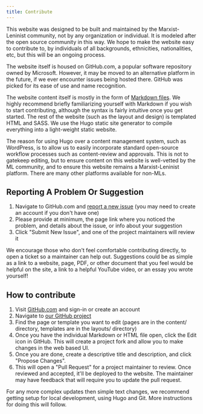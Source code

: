 ```yaml
---
title: Contribute
---
```


This website was designed to be built and maintained by the Marxist-Leninist community, not by any organization or individual. It is modeled after the open source community in this way. We hope to make the website easy to contribute to, by individuals of all backgrounds, ethnicities, nationalities, etc, but this will be an ongoing process.

The website itself is housed on GitHub.com, a popular software repository owned by Microsoft. However, it may be moved to an alternative platform in the future, if we ever encounter issues being hosted there. GitHub was picked for its ease of use and name recognition.

The website content itself is mostly in the form of [Markdown files](https://www.markdownguide.org/getting-started/). We highly recommend briefly familiarizing yourself with Markdown if you wish to start contributing, although the syntax is fairly intuitive once you get started. The rest of the website (such as the layout and design) is templated HTML and SASS. We use the Hugo static site generator to compile everything into a light-weight static website.

The reason for using Hugo over a content management system, such as WordPress, is to allow us to easily incorporate standard open-source workflow processes such as content-review and approvals. This is not to gatekeep editing, but to ensure content on this website is well-vetted by the ML community, and to ensure this website remains a Marxist-Leninist platform. There are many other platforms available for non-MLs.

## Reporting A Problem Or Suggestion

1. Navigate to GitHub.com and [report a new issue](https://github.com/ThisIsCad/mlcom/issues/new) (you may need to create an account if you don't have one)
2. Please provide at minimum, the page link where you noticed the problem, and details about the issue, or info about your suggestion
3. Click "Submit New Issue", and one of the project maintainers will review it

We encourage those who don't feel comfortable contributing directly, to open a ticket so a maintainer can help out. Suggestions could be as simple as a link to a website, page, PDF, or other document that you feel would be helpful on the site, a link to a helpful YouTube video, or an essay you wrote yourself!

## How to contribute

1. Visit [GitHub.com](https://github.com/) and sign-in or create an account
2. Navigate to [our GitHub project](https://github.com/ThisIsCad/mlcom/issues/new)
3. Find the page or template you want to edit (pages are in the content/ directory, templates are in the layouts/ directory)
4. Once you have the individual Markdown or HTML file open, click the Edit icon in GitHub. This will create a project fork and allow you to make changes in the web based UI. 
5. Once you are done, create a descriptive title and description, and click "Propose Changes". 
6. This will open a "Pull Request" for a project maintainer to review. Once reviewed and accepted, it'll be deployed to the website. The maintainer may have feedback that will require you to update the pull request.

For any more complex updates then simple text changes, we recommend getting setup for local development, using Hugo and Git. More instructions for doing this will follow.